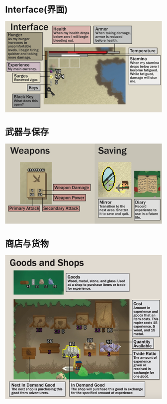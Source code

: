 # Interface(界面)

![](assets/015/02-1563868503982.png)

# 武器与保存

![](assets/015/02-1563868567291.png)

# 商店与货物

![](assets/015/02-1563868669955.png)